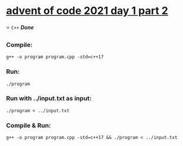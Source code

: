 # [advent of code 2021 day 1 part 2](https://adventofcode.com/2021/day/1#part2)
:star: `C++` ***Done***
### Compile:
```
g++ -o program program.cpp -std=c++17
```
### Run:
```
./program
```
### Run with ../input.txt as input:
```
./program < ../input.txt
```
### Compile & Run:
```
g++ -o program program.cpp -std=c++17 && ./program < ../input.txt
```

